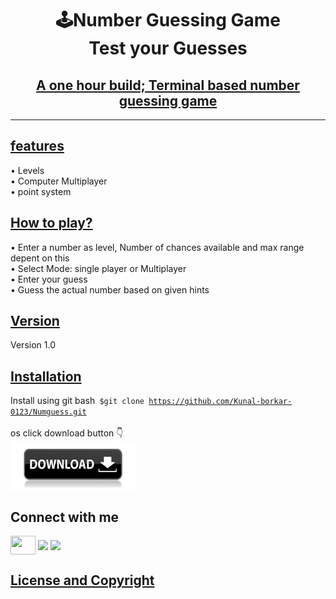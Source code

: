 <h1 align="center"><b>🕹Number Guessing Game<br>Test your Guesses
 </b></h1>
<h2 align="center"><u><b>A one hour build; Terminal based number guessing game</u></b></h3>


----------------------------

  <p>
    <h2><u><b> features</u></b> </h2>
    &bull; Levels <br>
    &bull; Computer Multiplayer <br>
    &bull; point system <br>
 </p>
 
 <p>
   <h2><u><b> How to play?</b></u></h3> 
   &bull; Enter a number as level, Number of chances available and max range depent on this <br>
   &bull; Select Mode: single player or Multiplayer <br>
   &bull; Enter your guess <br>
   &bull; Guess the actual number based on given hints <br>
  </p>
 
 <h2 align='left'><u><b>Version</u></b></h2>
 Version 1.0
 
 <h2><u><b>Installation</u></b></h2>
 
 Install using git bash<code> $git clone https://github.com/Kunal-borkar-0123/Numguess.git </code><br>
 os click download button 👇 <br>
 <a href="https://github.com/Akshay-Vs/Number-Guessing-game/archive/refs/heads/main.zip" target="blank"><img align="center" src="https://github.com/Akshay-Vs/resources/blob/main/src/download_bt.png" alt="blank" height="78" width="200" /></a>
 
<h2 align="left"><b>Connect with me</b></h4>
<p align="left">
<a href="https:twitter.com" target="blank"><img align="center" src="https://raw.githubusercontent.com alt="" height="30" width="40" /></a>
<a href="https://stackoverflow.com" target="blank"><img align="center" src="https://raw.githubusercontent.com height="30" width="40" /></a>
<a href="https://instagram.com/akshay._.vs__" target="blank"><img align="center" src="https://raw.githubusercontent.com height="30" width="40" /></a>
</p>
 
<h2 align='left'><u><b>License and Copyright</b></u></h2>
